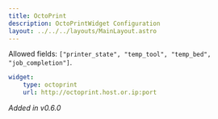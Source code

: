 ```yaml
---
title: OctoPrint
description: OctoPrintWidget Configuration
layout: ../../../layouts/MainLayout.astro
---
```


Allowed fields: `["printer_state", "temp_tool", "temp_bed", "job_completion"]`.

```yaml
widget:
    type: octoprint
    url: http://octoprint.host.or.ip:port
```

*Added in v0.6.0*

